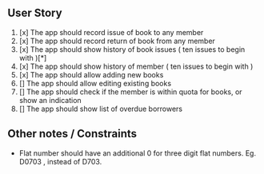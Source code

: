 ## User Story

1. [x] The app should record issue of book to any member
2. [x] The app should record return of book from any member
3. [x] The app should show history of book issues ( ten issues to begin with )[*]
4. [x] The app should show history of member ( ten issues to begin with )
5. [x] The app should allow adding new books
6. [] The app should allow editing existing books
7. [] The app should check if the member is within quota for books, or show an indication
8. [] The app should show list of overdue borrowers


## Other notes / Constraints
* Flat number should have an additional 0 for three digit flat numbers. Eg. D0703 , instead of D703.
